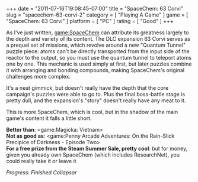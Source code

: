 +++
date = "2011-07-16T19:08:45-07:00"
title = "SpaceChem: 63 Corvi"
slug = "spacechem-63-corvi-2"
category = [ "Playing A Game" ]
game = [ "SpaceChem: 63 Corvi" ]
platform = [ "PC" ]
rating = [ "Good" ]
+++

As I've just written, <game:SpaceChem> can attribute its greatness largely to the depth and variety of its content.  The DLC expansion 63 Corvi serves as a prequel set of missions, which revolve around a new "Quantum Tunnel" puzzle piece: atoms can't be directly transported from the input side of the reactor to the output, so you must use the quantum tunnel to teleport atoms one by one.  This mechanic is used simply at first, but later puzzles combine it with arranging and bonding compounds, making SpaceChem's original challenges more complex.

It's a neat gimmick, but doesn't really have the depth that the core campaign's puzzles were able to go to.  Plus the final boss-battle stage is pretty dull, and the expansion's "story" doesn't really have any meat to it.

This is more SpaceChem, which is cool, but in the shadow of the main game's content it falls a little short.

<b>Better than</b>: <game:Magicka: Vietnam>  
<b>Not as good as</b>: <game:Penny Arcade Adventures: On the Rain-Slick Precipice of Darkness - Episode Two>  
<b>For a free prize from the Steam Summer Sale, pretty cool</b>: but for money, given you already own SpaceChem (which includes ResearchNet), you could really take it or leave it

<i>Progress: Finished Collapsar</i>